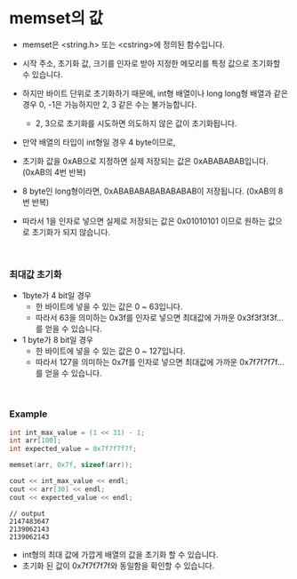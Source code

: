 # memset의 값

* memset은 \<string.h> 또는 \<cstring>에 정의된 함수입니다.
* 시작 주소, 초기화 값, 크기를 인자로 받아 지정한 메모리를 특정 값으로 초기화할 수 있습니다.
* 하지만 바이트 단위로 초기화하기 때문에, int형 배열이나 long long형 배열과 같은 경우 0, -1은 가능하지만 2, 3 같은 수는 불가능합니다.
  * 2, 3으로 초기화를 시도하면 의도하지 않은 값이 초기화됩니다.

* 만약 배열의 타입이 int형일 경우 4 byte이므로,
* 초기화 값을 0xAB으로 지정하면 실제 저장되는 값은 0xABABABAB입니다. (0xAB의 4번 반복)
* 8 byte인 long형이라면, 0xABABABABABABABAB이 저장됩니다. (0xAB의 8번 반복)
* 따라서 1을 인자로 넣으면 실제로 저장되는 값은 0x01010101 이므로 원하는 값으로 초기화가 되지 않습니다.

<br>

### 최대값 초기화

* 1byte가 4 bit일 경우
  * 한 바이트에 넣을 수 있는 값은 0 ~ 63입니다.
  * 따라서 63을 의미하는 0x3f를 인자로 넣으면 최대값에 가까운 0x3f3f3f3f...를 얻을 수 있습니다.
* 1 byte가 8 bit일 경우
  * 한 바이트에 넣을 수 있는 값은 0 ~ 127입니다.
  * 따라서 127을 의미하는 0x7f를 인자로 넣으면 최대값에 가까운 0x7f7f7f7f...를 얻을 수 있습니다.

<br>

### Example

```c++
int int_max_value = (1 << 31) - 1;
int arr[100];
int expected_value = 0x7f7f7f7f;

memset(arr, 0x7f, sizeof(arr));

cout << int_max_value << endl;
cout << arr[30] << endl;
cout << expected_value << endl;
```

```
// output
2147483647
2139062143
2139062143
```

* int형의 최대 값에 가깝게 배열의 값을 초기화 할 수 있습니다.
* 초기화 된 값이 0x7f7f7f7f와 동일함을 확인할 수 있습니다.

